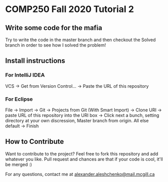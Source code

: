 # COMP250 Fall 2020 Tutorial 2

## Write some code for the mafia
Try to write the code in the master branch and then checkout the Solved branch in order to see how I solved the problem!

## Install instructions
### For IntelliJ IDEA
VCS -> Get from Version Control... -> Paste the URL of this repository
### For Eclipse
File -> Import -> Git -> Projects from Git (With Smart Import) -> Clone URI -> paste URL of this repository into the URI box -> Click next a bunch, setting directory at your own discression, Master branch from origin. All else default -> Finish

## How to Contribute
Want to contribute to the project? Feel free to fork this repository and add whatever you like. Pull request and chances are that if your code is cool, it'll be merged :)

For any questions, contact me at alexander.aleshchenko@mail.mcgill.ca

